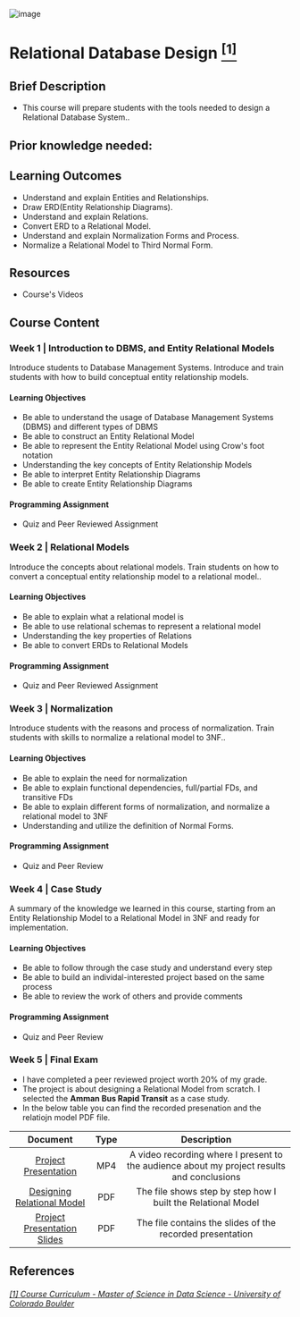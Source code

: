 ![image](https://github.com/laithrasheed/DTSA5304_Fundamentals_of_Data_Visualization/assets/124019127/031aa6ba-746d-459b-8eb0-3fdde64eac4b)

# Relational Database Design [<sup>[1]</sup>](#reference-1)				

## Brief Description

- This course will prepare students with the tools needed to design a Relational Database System..


## Prior knowledge needed: 


## Learning Outcomes

- Understand and explain Entities and Relationships.
- Draw ERD(Entity Relationship Diagrams).
- Understand and explain Relations.
- Convert ERD to a Relational Model.
- Understand and explain Normalization Forms and Process.
- Normalize a Relational Model to Third Normal Form.

## Resources

- Course's Videos

## Course Content

### Week 1  | Introduction to DBMS, and Entity Relational Models

Introduce students to Database Management Systems. Introduce and train students with how to build conceptual entity relationship models.

#### Learning Objectives

- Be able to understand the usage of Database Management Systems (DBMS) and different types of DBMS
- Be able to construct an Entity Relational Model
- Be able to represent the Entity Relational Model using Crow's foot notation
- Understanding the key concepts of Entity Relationship Models
- Be able to interpret Entity Relationship Diagrams
- Be able to create Entity Relationship Diagrams

#### Programming Assignment

- Quiz and Peer Reviewed Assignment

### Week 2 |  Relational Models

Introduce the concepts about relational models. Train students on how to convert a conceptual entity relationship model to a relational model..

#### Learning Objectives

- Be able to explain what a relational model is
- Be able to use relational schemas to represent a relational model
- Understanding the key properties of Relations
- Be able to convert ERDs to Relational Models

#### Programming Assignment

- Quiz and Peer Reviewed Assignment

### Week 3 | Normalization

Introduce students with the reasons and process of normalization. Train students with skills to normalize a relational model to 3NF..

#### Learning Objectives

- Be able to explain the need for normalization
- Be able to explain functional dependencies, full/partial FDs, and transitive FDs
- Be able to explain different forms of normalization, and normalize a relational model to 3NF
- Understanding and utilize the definition of Normal Forms.

#### Programming Assignment

- Quiz and Peer Review

### Week 4 | Case Study

A summary of the knowledge we learned in this course, starting from an Entity Relationship Model to a Relational Model in 3NF and ready for implementation.

#### Learning Objectives

- Be able to follow through the case study and understand every step
- Be able to build an individal-interested project based on the same process
- Be able to review the work of others and provide comments

#### Programming Assignment

- Quiz and Peer Review

### Week 5 |  Final Exam

- I have completed a peer reviewed project worth 20% of my grade.
- The project is about designing a Relational Model from scratch. I selected the **Amman Bus Rapid Transit** as a case study.  
- In the below table you can find the recorded presenation and the relatiojn model PDF file. 

| Document | Type | Description |
|:------------:|:--------------:|:-------------:|
| [Project Presentation](https://coursera-assessments.s3.amazonaws.com/assessments/1694745345252/03a2a6c9-8a47-4193-831f-b27717c86468/DTSA%205733%20Final%20Project%20Presentation.mp4)       |     MP4      |        A video recording where I present to the audience about my project results and conclusions    |
| [Designing Relational Model](https://github.com/laithrasheed/Master_of_Science_in_Data_Science/blob/main/Computer%20Science%20Core%20Courses/Databases%20for%20Data%20Scientists/Relational%20Database%20Design/DTSA%205733%20Relational%20Database%20Design%20Final%20Project.pdf)       |     PDF      |      The file shows step by step how I built the Relational Model    |
| [Project Presentation Slides](https://github.com/laithrasheed/Master_of_Science_in_Data_Science/blob/main/Computer%20Science%20Core%20Courses/Databases%20for%20Data%20Scientists/Relational%20Database%20Design/Final%20Project%20Presentation.pdf)       |     PDF      |       The file contains the slides of the recorded presentation   |




## References
###### <a name="reference-1"></a>[[1] Course Curriculum - Master of Science in Data Science - University of Colorado Boulder](https://www.colorado.edu/program/data-science/coursera/curriculum/dtsa5733)
